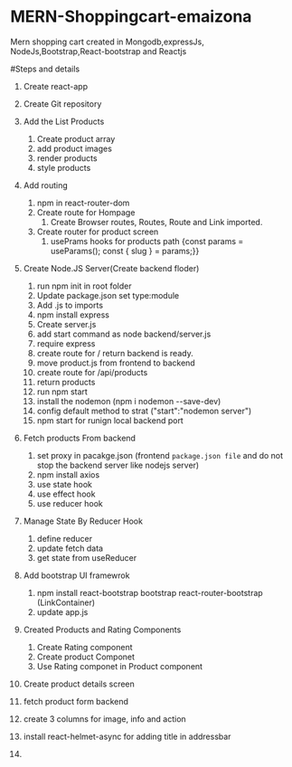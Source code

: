 # MERN-Shoppingcart-emaizona

Mern shopping cart created in Mongodb,expressJs, NodeJs,Bootstrap,React-bootstrap and Reactjs

#Steps and details

1. Create react-app
2. Create Git repository
3. Add the List Products
   1. Create product array
   2. add product images
   3. render products
   4. style products
4. Add routing

   1. npm in react-router-dom
   2. Create route for Hompage
      1. Create Browser routes, Routes, Route and Link imported.
   3. Create router for product screen
      1. usePrams hooks for products path
         {const params = useParams();
         const { slug } = params;}}

5. Create Node.JS Server(Create backend floder)
   1. run npm init in root folder
   2. Update package.json set type:module
   3. Add .js to imports
   4. npm install express
   5. Create server.js
   6. add start command as node backend/server.js
   7. require express
   8. create route for / return backend is ready.
   9. move product.js from frontend to backend
   10. create route for /api/products
   11. return products
   12. run npm start
   13. install the nodemon (npm i nodemon --save-dev)
   14. config default method to strat ("start":"nodemon server")
   15. npm start for runign local backend port
6. Fetch products From backend
   1. set proxy in pacakge.json (frontend `package.json file` and do not stop the backend server like nodejs server)
   2. npm install axios
   3. use state hook
   4. use effect hook
   5. use reducer hook
7. Manage State By Reducer Hook
   1. define reducer
   2. update fetch data
   3. get state from useReducer
8. Add bootstrap UI framewrok
   1. npm install react-bootstrap bootstrap react-router-bootstrap (LinkContainer)
   2. update app.js
9. Created Products and Rating Components
   1. Create Rating component
   2. Create product Componet
   3. Use Rating componet in Product component
10. Create product details screen
   1. fetch product form backend
   2. create 3 columns for image, info and action
   3. install react-helmet-async for adding title in addressbar
   4. <Helmet><title>{product.name}</title></Helmet>
